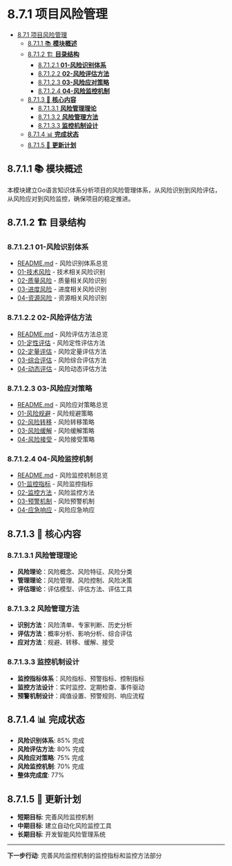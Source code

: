 # 8.7.1 项目风险管理

<!-- TOC START -->
- [8.7.1 项目风险管理](#项目风险管理)
  - [8.7.1.1 📚 **模块概述**](#📚-**模块概述**)
  - [8.7.1.2 🏗️ **目录结构**](#🏗️-**目录结构**)
    - [8.7.1.2.1 **01-风险识别体系**](#**01-风险识别体系**)
    - [8.7.1.2.2 **02-风险评估方法**](#**02-风险评估方法**)
    - [8.7.1.2.3 **03-风险应对策略**](#**03-风险应对策略**)
    - [8.7.1.2.4 **04-风险监控机制**](#**04-风险监控机制**)
  - [8.7.1.3 🎯 **核心内容**](#🎯-**核心内容**)
    - [8.7.1.3.1 **风险管理理论**](#**风险管理理论**)
    - [8.7.1.3.2 **风险管理方法**](#**风险管理方法**)
    - [8.7.1.3.3 **监控机制设计**](#**监控机制设计**)
  - [8.7.1.4 📊 **完成状态**](#📊-**完成状态**)
  - [8.7.1.5 🔄 **更新计划**](#🔄-**更新计划**)
<!-- TOC END -->














## 8.7.1.1 📚 **模块概述**

本模块建立Go语言知识体系分析项目的风险管理体系，从风险识别到风险评估，从风险应对到风险监控，确保项目的稳定推进。

## 8.7.1.2 🏗️ **目录结构**

### 8.7.1.2.1 **01-风险识别体系**

- [README.md](01-风险识别体系/README.md) - 风险识别体系总览
- [01-技术风险](01-风险识别体系/01-技术风险/) - 技术相关风险识别
- [02-质量风险](01-风险识别体系/02-质量风险/) - 质量相关风险识别
- [03-进度风险](01-风险识别体系/03-进度风险/) - 进度相关风险识别
- [04-资源风险](01-风险识别体系/04-资源风险/) - 资源相关风险识别

### 8.7.1.2.2 **02-风险评估方法**

- [README.md](02-风险评估方法/README.md) - 风险评估方法总览
- [01-定性评估](02-风险评估方法/01-定性评估/) - 风险定性评估方法
- [02-定量评估](02-风险评估方法/02-定量评估/) - 风险定量评估方法
- [03-综合评估](02-风险评估方法/03-综合评估/) - 风险综合评估方法
- [04-动态评估](02-风险评估方法/04-动态评估/) - 风险动态评估方法

### 8.7.1.2.3 **03-风险应对策略**

- [README.md](03-风险应对策略/README.md) - 风险应对策略总览
- [01-风险规避](03-风险应对策略/01-风险规避/) - 风险规避策略
- [02-风险转移](03-风险应对策略/02-风险转移/) - 风险转移策略
- [03-风险缓解](03-风险应对策略/03-风险缓解/) - 风险缓解策略
- [04-风险接受](03-风险应对策略/04-风险接受/) - 风险接受策略

### 8.7.1.2.4 **04-风险监控机制**

- [README.md](04-风险监控机制/README.md) - 风险监控机制总览
- [01-监控指标](04-风险监控机制/01-监控指标/) - 风险监控指标
- [02-监控方法](04-风险监控机制/02-监控方法/) - 风险监控方法
- [03-预警机制](04-风险监控机制/03-预警机制/) - 风险预警机制
- [04-应急响应](04-风险监控机制/04-应急响应/) - 风险应急响应

## 8.7.1.3 🎯 **核心内容**

### 8.7.1.3.1 **风险管理理论**

- **风险理论**：风险概念、风险特征、风险分类
- **管理理论**：风险管理、风险控制、风险决策
- **评估理论**：评估模型、评估方法、评估工具

### 8.7.1.3.2 **风险管理方法**

- **识别方法**：风险清单、专家判断、历史分析
- **评估方法**：概率分析、影响分析、综合评估
- **应对方法**：规避、转移、缓解、接受

### 8.7.1.3.3 **监控机制设计**

- **监控指标体系**：风险指标、预警指标、控制指标
- **监控方法设计**：实时监控、定期检查、事件驱动
- **预警机制设计**：阈值设置、预警规则、响应流程

## 8.7.1.4 📊 **完成状态**

- **风险识别体系**: 85% 完成
- **风险评估方法**: 80% 完成
- **风险应对策略**: 75% 完成
- **风险监控机制**: 70% 完成
- **整体完成度**: 77%

## 8.7.1.5 🔄 **更新计划**

- **短期目标**: 完善风险监控机制
- **中期目标**: 建立自动化风险监控工具
- **长期目标**: 开发智能风险管理系统

---

**下一步行动**: 完善风险监控机制的监控指标和监控方法部分
